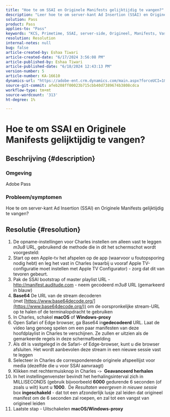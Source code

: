 ```yaml
---
title: "Hoe te om SSAI en Originele Manifests gelijktijdig te vangen?"
description: "Leer hoe te om server-kant Ad Insertion (SSAI) en Originele Manifests gelijktijdig te vangen."
solution: Pass
product: Pass
applies-to: "Pass"
keywords: "KCS, Primetime, SSAI, server-side, Origineel, Manifests, Vastleggen, Apple TV, Playback, Bootstrap, Base64, macOS, de Volmacht van Vensters, terminal, bevel"
resolution: Resolution
internal-notes: null
bug: false
article-created-by: Eshaa Tiwari
article-created-date: "6/17/2024 3:56:08 PM"
article-published-by: Eshaa Tiwari
article-published-date: "6/18/2024 12:43:13 PM"
version-number: 5
article-number: KA-16610
dynamics-url: "https://adobe-ent.crm.dynamics.com/main.aspx?forceUCI=1&pagetype=entityrecord&etn=knowledgearticle&id=73e31a17-c22c-ef11-840a-6045bd029b18"
source-git-commit: afeb208ff00023b715cbb40d7389674b3808cdca
workflow-type: tm+mt
source-wordcount: '313'
ht-degree: 1%

---
```


# Hoe te om SSAI en Originele Manifests gelijktijdig te vangen?

## Beschrijving {#description}


### <b>Omgeving </b>

Adobe Pass

### <b>Probleem/symptomen</b>

Hoe te om server-kant Ad Insertion (SSAI) en Originele Manifests gelijktijdig te vangen?


## Resolutie {#resolution}


1. De opname-instellingen voor Charles instellen om alleen vast te leggen *m3u8* URL, gebruikend de methode die in dit het schermschot wordt voorgesteld:
2. Start op een Apple-tv het afspelen op de app (waarvoor u foutopsporing nodig hebt) en leg het vast in Charles (waarbij u vooraf Apple TV-configuratie moet instellen met Apple TV Configurator) - zorg dat dit van tevoren gebeurt.
3. Pak de SSAI bootstrap of master playlist URL - http://manifest.auditude.com - neem gecodeerd *m3u8* URL (gemarkeerd in blauw)
4. <b>Base64</b> De URL van de stream decoderen (met [https://www.base64decode.org/](https://www.base64decode.org/)) om de oorspronkelijke stream-URL op te halen of de terminalopdracht te gebruiken
5. In Charles, schakel <b>macOS</b> of <b>Windows-proxy</b>
6. Open Safari of Edge browser, ga Base64 in<b>gedecodeerd</b> URL. Laat de video lang genoeg spelen om een paar manifesten van deze hoofdplaylist in Charles te verschijnen. Ze zullen er uitzien als de gemarkeerde regels in deze schermafbeelding
7. Als dit is vastgelegd in de Safari- of Edge-browser, kunt u die browser afsluiten. Het wordt aanbevolen deze stream in een nieuwe sessie vast te leggen
8. Selecteer in Charles de corresponderende originele afspeellijst voor media (dezelfde die u voor SSAI aanvraagt)
9. Klikken met rechtermuisknop in Charles -`>`  <b>Geavanceerd herhalen</b>
10. In het instellingenvenster bevindt het herhalingsinterval zich in MILLISECONDS (gebruik bijvoorbeeld <b>6000</b> gedurende 6 seconden (of zoals u wilt) kunt u <b>1000</b>.  De *Resultaten weergeven in nieuwe sessie* box <b>ingeschakeld</b> - dat tot een afzonderlijk lusje zal leiden dat origineel manifest om de 6 seconden zal roepen, en zal tot een vangst van origineel leiden
11. Laatste stap - Uitschakelen <b>macOS/Windows-proxy</b>

